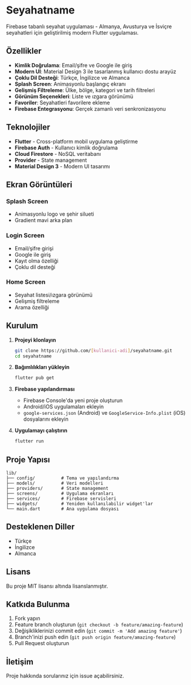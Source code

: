 # Seyahatname 

Firebase tabanlı seyahat uygulaması - Almanya, Avusturya ve İsviçre seyahatleri için geliştirilmiş modern Flutter uygulaması.

## Özellikler

- **Kimlik Doğrulama**: Email/şifre ve Google ile giriş
- **Modern UI**: Material Design 3 ile tasarlanmış kullanıcı dostu arayüz
- **Çoklu Dil Desteği**: Türkçe, İngilizce ve Almanca
- **Splash Screen**: Animasyonlu başlangıç ekranı
- **Gelişmiş Filtreleme**: Ülke, bölge, kategori ve tarih filtreleri
- **Görünüm Seçenekleri**: Liste ve ızgara görünümü
- **Favoriler**: Seyahatleri favorilere ekleme
- **Firebase Entegrasyonu**: Gerçek zamanlı veri senkronizasyonu

## Teknolojiler

- **Flutter** - Cross-platform mobil uygulama geliştirme
- **Firebase Auth** - Kullanıcı kimlik doğrulama
- **Cloud Firestore** - NoSQL veritabanı
- **Provider** - State management
- **Material Design 3** - Modern UI tasarımı

## Ekran Görüntüleri

### Splash Screen
- Animasyonlu logo ve şehir silueti
- Gradient mavi arka plan

### Login Screen  
- Email/şifre girişi
- Google ile giriş
- Kayıt olma özelliği
- Çoklu dil desteği

### Home Screen
- Seyahat listesi/ızgara görünümü
- Gelişmiş filtreleme
- Arama özelliği

## Kurulum

1. **Projeyi klonlayın**
   ```bash
   git clone https://github.com/[kullanici-adi]/seyahatname.git
   cd seyahatname
   ```

2. **Bağımlılıkları yükleyin**
   ```bash
   flutter pub get
   ```

3. **Firebase yapılandırması**
   - Firebase Console'da yeni proje oluşturun
   - Android/iOS uygulamaları ekleyin
   - `google-services.json` (Android) ve `GoogleService-Info.plist` (iOS) dosyalarını ekleyin

4. **Uygulamayı çalıştırın**
   ```bash
   flutter run
   ```

## Proje Yapısı

```
lib/
├── config/          # Tema ve yapılandırma
├── models/          # Veri modelleri
├── providers/       # State management
├── screens/         # Uygulama ekranları
├── services/        # Firebase servisleri
├── widgets/         # Yeniden kullanılabilir widget'lar
└── main.dart        # Ana uygulama dosyası
```

## Desteklenen Diller

- Türkçe
- İngilizce  
- Almanca

## Lisans

Bu proje MIT lisansı altında lisanslanmıştır.

## Katkıda Bulunma

1. Fork yapın
2. Feature branch oluşturun (`git checkout -b feature/amazing-feature`)
3. Değişikliklerinizi commit edin (`git commit -m 'Add amazing feature'`)
4. Branch'inizi push edin (`git push origin feature/amazing-feature`)
5. Pull Request oluşturun

## İletişim

Proje hakkında sorularınız için issue açabilirsiniz.
